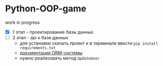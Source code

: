 # Python-OOP-game
work in progress
- [x] 1 этап - проектирование базы данных
- [ ] 2 этап - api к базе данных 
  - для установки скачать проект и в терминале ввести ``pip install requirements.txt``
  - [документация ORM-системы](http://docs.peewee-orm.com/en/latest/index.html)
  - нужно реализовать метод ```UpdateUser```
